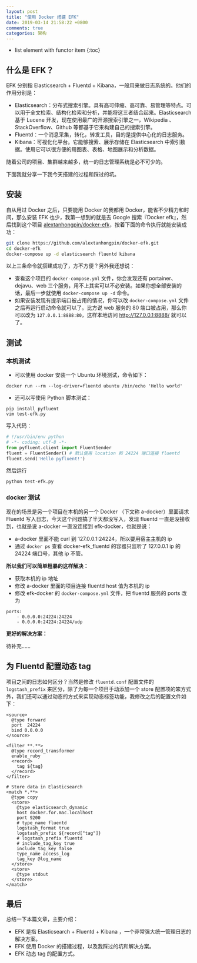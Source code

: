 ```yaml
---
layout: post
title: "使用 Docker 搭建 EFK"
date: 2019-03-14 21:58:22 +0800
comments: true
categories: 架构
---
```

* list element with functor item
{:toc}

## 什么是 EFK？

EFK 分别指 Elasticsearch + Fluentd + Kibana，一般用来做日志系统的。他们的作用分别是：

- Elasticsearch：分布式搜索引擎。具有高可伸缩、高可靠、易管理等特点。可以用于全文检索、结构化检索和分析，并能将这三者结合起来。Elasticsearch 基于 Lucene 开发，现在使用最广的开源搜索引擎之一，Wikipedia 、StackOverflow、Github 等都基于它来构建自己的搜索引擎。
- Fluentd：一个消息采集，转化，转发工具，目的是提供中心化的日志服务。
- Kibana：可视化化平台。它能够搜索、展示存储在 Elasticsearch 中索引数据。使用它可以很方便的用图表、表格、地图展示和分析数据。

<!--more-->

随着公司的项目、集群越来越多，统一的日志管理系统是必不可少的。

下面我就分享一下我今天搭建的过程和踩过的坑。

## 安装

自从用过 Docker 之后，只要能用 Docker 的我都用 Docker，能省不少精力和时间，那么安装 EFK 也少，我第一想到的就是去 Google 搜索『Docker efk』，然后找到这个项目 [alextanhongpin/docker-efk](https://github.com/alextanhongpin/docker-efk)，按着下面的命令执行就能安装成功：

```sh
git clone https://github.com/alextanhongpin/docker-efk.git
cd docker-efk
docker-compose up -d elasticsearch fluentd kibana
```

以上三条命令就搭建成功了，方不方便？另外我还想说：

- 查看这个项目的 `docker-compose.yml` 文件，你会发现还有 portainer、dejavu、web 三个服务，用不上其实可以不必安装。如果你想全部安装的话，最后一步就使用 `docker-compose up -d` 命令。
- 如果安装发现有提示端口被占用的情况，你可以改 `docker-compose.yml` 文件之后再运行启动命令就可以了。比方说 web 服务的 80 端口被占用，那么你可以改为 `127.0.0.1:8888:80`，这样本地访问 http://127.0.0.1:8888/ 就可以了。

## 测试

### 本机测试

- 可以使用 docker 安装一个 Ubuntu 环境测试，命令如下：

```
docker run --rm --log-driver=fluentd ubuntu /bin/echo 'Hello world'
```

- 还可以写使用 Python 脚本测试：

```
pip install pyfluent
vim test-efk.py
```

写入代码：

```python
# !/usr/bin/env python
# -*- coding: utf-8 -*-
from pyfluent.client import FluentSender
fluent = FluentSender() # 默认使用 location 和 24224 端口连接 fluentd
fluent.send('Hello pyfluent!')
```

然后运行

```
python test-efk.py
```

### docker 测试

现在的场景是另一个项目在本机的另一个 Docker （下文称 a-docker）里面请求 Fluentd 写入日志，今天这个问题搞了半天都没写入，发现 fluentd 一直是没接收到，也就是说 a-docker 一直没连接到 efk-docker，也就是说：

- a-docker 里面不能 curl 到 127.0.0.1:24224，所以要用宿主主机的 ip
- 通过 `docker ps` 查看 docker-efk_fluentd 的容器只监听了 127.0.0.1 ip 的 24224 端口号，其他 ip 不管。

**所以我们可以简单粗暴的这样解决：**

- 获取本机的 ip 地址
- 修改 a-docker 里面的项目连接 fluentd host 值为本机的 ip
- 修改 efk-docker 的 `docker-compose.yml` 文件，把 fluentd 服务的 ports 改为

```
ports:
    - 0.0.0.0:24224:24224
    - 0.0.0.0:24224:24224/udp
```

**更好的解决方案：**

待补充……

## 为 Fluentd 配置动态 tag

项目之间的日志如何区分？当然是修改 `fluentd.conf` 配置文件的 `logstash_prefix` 来区分，除了为每一个项目手动添加一个 store 配置项的笨方式外，我们还可以通过动态的方式来实现动态标签功能，我修改之后的配置文件如下：

```
<source>
  @type forward
  port  24224
  bind 0.0.0.0
</source>

<filter **.**>
  @type record_transformer
  enable_ruby
  <record>
    tag ${tag}
  </record>
</filter>

# Store data in Elasticsearch
<match *.**>
  @type copy
  <store>
    @type elasticsearch_dynamic
    host docker.for.mac.localhost
    port 9200
    # type_name fluentd
    logstash_format true
    logstash_prefix ${record["tag"]}
    # logstash_prefix fluentd
    # include_tag_key true
    include_tag_key false
    type_name access_log
    tag_key @log_name
  </store>
  <store>
    @type stdout
  </store>
</match>
```

## 最后

总结一下本篇文章，主要介绍：

- EFK 是指 Elasticsearch + Fluentd + Kibana ，一个非常强大统一管理日志的解决方案。
- EFK 使用 Docker 的搭建过程，以及我踩过的坑和解决方案。
- EFK 动态 tag 的配置方式。
